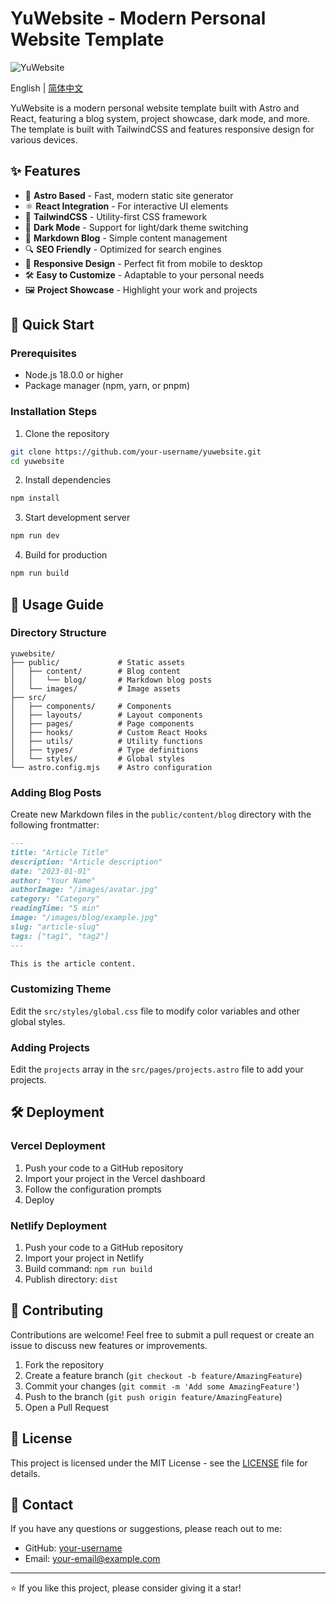 # YuWebsite - Modern Personal Website Template

![YuWebsite](public/images/preview.svg)

English | [简体中文](README.md)

YuWebsite is a modern personal website template built with Astro and React, featuring a blog system, project showcase, dark mode, and more. The template is built with TailwindCSS and features responsive design for various devices.

## ✨ Features

- 🚀 **Astro Based** - Fast, modern static site generator
- ⚛️ **React Integration** - For interactive UI elements
- 🎨 **TailwindCSS** - Utility-first CSS framework
- 🌙 **Dark Mode** - Support for light/dark theme switching
- 📝 **Markdown Blog** - Simple content management
- 🔍 **SEO Friendly** - Optimized for search engines
- 📱 **Responsive Design** - Perfect fit from mobile to desktop
- 🛠️ **Easy to Customize** - Adaptable to your personal needs
- 🖼️ **Project Showcase** - Highlight your work and projects

## 🚀 Quick Start

### Prerequisites

- Node.js 18.0.0 or higher
- Package manager (npm, yarn, or pnpm)

### Installation Steps

1. Clone the repository

```bash
git clone https://github.com/your-username/yuwebsite.git
cd yuwebsite
```

2. Install dependencies

```bash
npm install
```

3. Start development server

```bash
npm run dev
```

4. Build for production

```bash
npm run build
```

## 📝 Usage Guide

### Directory Structure

```
yuwebsite/
├── public/             # Static assets
│   ├── content/        # Blog content
│   │   └── blog/       # Markdown blog posts
│   └── images/         # Image assets
├── src/
│   ├── components/     # Components
│   ├── layouts/        # Layout components
│   ├── pages/          # Page components
│   ├── hooks/          # Custom React Hooks
│   ├── utils/          # Utility functions
│   ├── types/          # Type definitions
│   └── styles/         # Global styles
└── astro.config.mjs    # Astro configuration
```

### Adding Blog Posts

Create new Markdown files in the `public/content/blog` directory with the following frontmatter:

```markdown
---
title: "Article Title"
description: "Article description"
date: "2023-01-01"
author: "Your Name"
authorImage: "/images/avatar.jpg"
category: "Category"
readingTime: "5 min"
image: "/images/blog/example.jpg"
slug: "article-slug"
tags: ["tag1", "tag2"]
---

This is the article content.
```

### Customizing Theme

Edit the `src/styles/global.css` file to modify color variables and other global styles.

### Adding Projects

Edit the `projects` array in the `src/pages/projects.astro` file to add your projects.

## 🛠️ Deployment

### Vercel Deployment

1. Push your code to a GitHub repository
2. Import your project in the Vercel dashboard
3. Follow the configuration prompts
4. Deploy

### Netlify Deployment

1. Push your code to a GitHub repository
2. Import your project in Netlify
3. Build command: `npm run build`
4. Publish directory: `dist`

## 🤝 Contributing

Contributions are welcome! Feel free to submit a pull request or create an issue to discuss new features or improvements.

1. Fork the repository
2. Create a feature branch (`git checkout -b feature/AmazingFeature`)
3. Commit your changes (`git commit -m 'Add some AmazingFeature'`)
4. Push to the branch (`git push origin feature/AmazingFeature`)
5. Open a Pull Request

## 📄 License

This project is licensed under the MIT License - see the [LICENSE](LICENSE) file for details.

## 📧 Contact

If you have any questions or suggestions, please reach out to me:

- GitHub: [your-username](https://github.com/your-username)
- Email: your-email@example.com

---

⭐️ If you like this project, please consider giving it a star! 